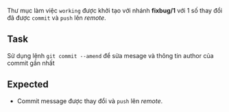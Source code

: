 Thư mục làm việc `working` được khởi tạo với nhánh **fixbug/1** với 1 số thay đổi đã được `commit` và `push` lên *remote*.

## Task
Sử dụng lệnh `git commit --amend` để sửa mesage và thông tin author của commit gần nhất

## Expected
- Commit message được thay đổi và `push` lên *remote*.
